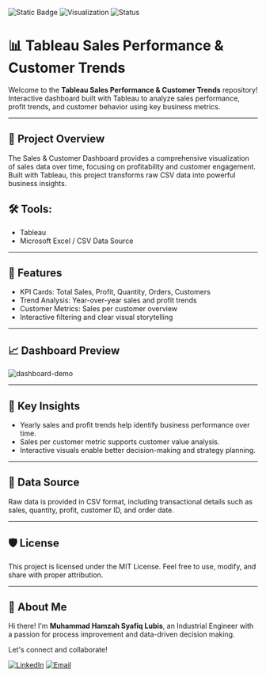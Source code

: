 ![Static Badge](https://img.shields.io/badge/Project-Tableau%20-blue)
![Visualization](https://img.shields.io/badge/Visualization-Dashboard-yellow)
![Status](https://img.shields.io/badge/Status-Completed-brightgreen)

# 📊 Tableau Sales Performance & Customer Trends
Welcome to the **Tableau Sales Performance & Customer Trends** repository!
Interactive dashboard built with Tableau to analyze sales performance, profit trends, and customer behavior using key business metrics.

---
## 📖 Project Overview
The Sales & Customer Dashboard provides a comprehensive visualization of sales data over time, focusing on profitability and customer engagement. Built with Tableau, this project transforms raw CSV data into powerful business insights.

## 🛠️ Tools:
 - Tableau
 - Microsoft Excel / CSV Data Source

---
## 🚀 Features
 - KPI Cards: Total Sales, Profit, Quantity, Orders, Customers
 - Trend Analysis: Year-over-year sales and profit trends
 - Customer Metrics: Sales per customer overview
 - Interactive filtering and clear visual storytelling

---
## 📈 Dashboard Preview
![dashboard-demo](https://github.com/user-attachments/assets/43b4a75e-b699-491c-9e77-9d95f8f2f2b8)


---
## 🧠 Key Insights
 - Yearly sales and profit trends help identify business performance over time.
 - Sales per customer metric supports customer value analysis.
 - Interactive visuals enable better decision-making and strategy planning.

---
## 📂 Data Source
Raw data is provided in CSV format, including transactional details such as sales, quantity, profit, customer ID, and order date.

---
## 🛡️ License
This project is licensed under the MIT License. Feel free to use, modify, and share with proper attribution.

---
## 🌟 About Me

Hi there! I'm **Muhammad Hamzah Syafiq Lubis**, an Industrial Engineer with a passion for process improvement and data-driven decision making.

Let's connect and collaborate!

[![LinkedIn](https://img.shields.io/badge/LinkedIn-%230077B5.svg?logo=linkedin&logoColor=white)](https://www.linkedin.com/in/mhamzahsyafiqlubis/)
[![Email](https://img.shields.io/badge/Email-D14836?logo=gmail&logoColor=white)](mailto:m.hamzah.syafiq@gmail.com)





